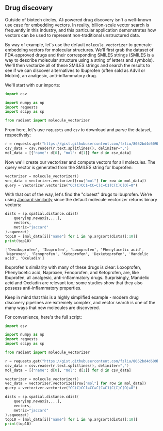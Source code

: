 ## Drug discovery

Outside of biotech circles, AI-powered drug discovery isn't a well-known use case for embedding vectors. In reality, billion-scale vector search is frequently in this industry, and this particular application demonstrates how vectors can be used to represent non-traditional unstructured data.

By way of example, let's use the default `molecule_vectorizer` to generate embedding vectors for molecular structures. We'll first grab the dataset of FDA-approved drugs and their corresponding SMILES strings (SMILES is a way to describe molecular structure using a string of letters and symbols). We'll then vectorize all of these SMILES strings and search the results to see if we can discover alternatives to Ibuprofen (often sold as Advil or Motrin), an analgesic, anti-inflammatory drug.

We'll start with our imports:

```python
import csv

import numpy as np
import requests
import scipy as sp

from radient import molecule_vectorizer
```

From here, let's use `requests` and `csv` to download and parse the dataset, respectively:

```python
r = requests.get("https://gist.githubusercontent.com/fzliu/8052bd4d609bc6260ab7e8c838d2f518/raw/f1c9efb816d6b8514c0a643323f7afa29372b1c4/fda_approved_structures.csv")
csv_data = csv.reader(r.text.splitlines(), delimiter=",")
mol_data = [{"name": d[0], "mol": d[1]} for d in csv_data]
```

Now we'll create our vectorizer and compute vectors for all molecules. The query vector is generated from the SMILES string for Ibuprofen:

```python 
vectorizer = molecule_vectorizer()
vec_data = vectorizer.vectorize([row["mol"] for row in mol_data])
query = vectorizer.vectorize("CC(C)CC1=CC=C(C=C1)C(C)C(O)=O")
```

With that out of the way, let's find the "closest" drugs to Ibuprofen. We're using [Jaccard similarity](https://en.wikipedia.org/wiki/Jaccard_index) since the default molecule vectorizer returns binary vectors:

```python
dists = sp.spatial.distance.cdist(
    query[np.newaxis,...],
    vectors,
    metric="jaccard"
).squeeze()
top10 = [mol_data[i]["name"] for i in np.argsort(dists)[:10]]
print(top10)
```

    ['Dexibuprofen', 'Ibuprofen', 'Loxoprofen', 'Phenylacetic acid', 'Naproxen', 'Fenoprofen', 'Ketoprofen', 'Dexketoprofen', 'Mandelic acid', 'Oxeladin']

Ibuprofen's similarity with many of these drugs is clear: Loxoprofen, Phenylacetic acid, Naproxen, Fenoprofen, and Ketoprofen, are, like Ibuprofen, all analgesic, anti-inflammatory drugs. Surprisingly, Mandelic acid and Oxeladin are relevant too; some studies show that they also possess anti-inflammatory properties.

Keep in mind that this is a highly simplified example - modern drug discovery pipelines are extremely complex, and vector search is one of the many ways that new molecules are discovered.

For convenience, here's the full script:

```python
import csv

import numpy as np
import requests
import scipy as sp

from radient import molecule_vectorizer

r = requests.get("https://gist.githubusercontent.com/fzliu/8052bd4d609bc6260ab7e8c838d2f518/raw/f1c9efb816d6b8514c0a643323f7afa29372b1c4/fda_approved_structures.csv")
csv_data = csv.reader(r.text.splitlines(), delimiter=",")
mol_data = [{"name": d[0], "mol": d[1]} for d in csv_data]

vectorizer = molecule_vectorizer()
vec_data = vectorizer.vectorize([row["mol"] for row in mol_data])
query = vectorizer.vectorize("CC(C)CC1=CC=C(C=C1)C(C)C(O)=O")

dists = sp.spatial.distance.cdist(
    query[np.newaxis,...],
    vectors,
    metric="jaccard"
).squeeze()
top10 = [mol_data[i]["name"] for i in np.argsort(dists)[:10]]
print(top10)
```